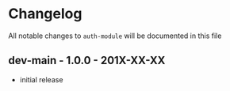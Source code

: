 # Changelog

All notable changes to `auth-module` will be documented in this file

## dev-main - 1.0.0 - 201X-XX-XX

- initial release

